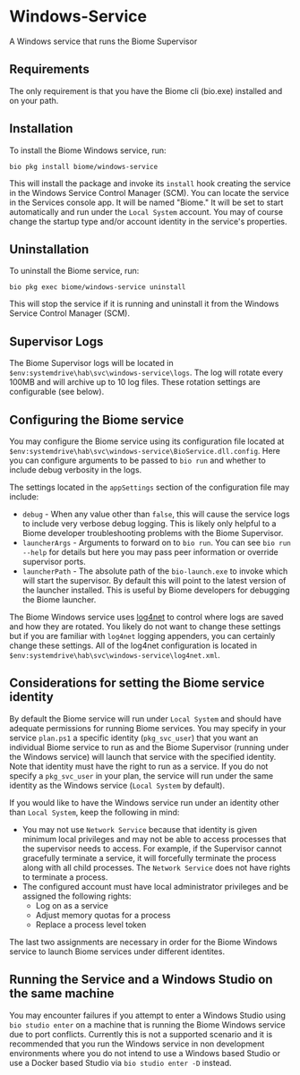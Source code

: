 ﻿# Windows-Service

A Windows service that runs the Biome Supervisor

## Requirements

The only requirement is that you have the Biome cli (bio.exe) installed and on your path.

## Installation

To install the Biome Windows service, run:

```
bio pkg install biome/windows-service
```

This will install the package and invoke its `install` hook creating the service in the Windows Service Control Manager (SCM). You can locate the service in the Services console app. It will be named "Biome." It will be set to start automatically and run under the `Local System` account. You may of course change the startup type and/or account identity in the service's properties.

## Uninstallation

To uninstall the Biome service, run:

```
bio pkg exec biome/windows-service uninstall
```

This will stop the service if it is running and uninstall it from the Windows Service Control Manager (SCM).

## Supervisor Logs

The Biome Supervisor logs will be located in `$env:systemdrive\hab\svc\windows-service\logs`. The log will rotate every 100MB and will archive up to 10 log files. These rotation settings are configurable (see below).

## Configuring the Biome service

You may configure the Biome service using its configuration file located at `$env:systemdrive\hab\svc\windows-service\BioService.dll.config`. Here you can configure arguments to be passed to `bio run` and whether to include debug verbosity in the logs.

The settings located in the `appSettings` section of the configuration file may include:

* `debug` - When any value other than `false`, this will cause the service logs to include very verbose debug logging. This is likely only helpful to a Biome developer troubleshooting problems with the Biome Supervisor.
* `launcherArgs` - Arguments to forward on to `bio run`. You can see `bio run --help` for details but here you may pass peer information or override supervisor ports.
* `launcherPath` - The absolute path of the `bio-launch.exe` to invoke which will start the supervisor. By default this will point to the latest version of the launcher installed. This is useful by Biome developers for debugging the Biome launcher.

The Biome Windows service uses [log4net](https://logging.apache.org/log4net/) to control where logs are saved and how they are rotated. You likely do not want to change these settings but if you are familiar with `log4net` logging appenders, you can certainly change these settings. All of the log4net configuration is located in `$env:systemdrive\hab\svc\windows-service\log4net.xml`.

## Considerations for setting the Biome service identity

By default the Biome service will run under `Local System` and should have adequate permissions for running Biome services. You may specify in your service `plan.ps1` a specific identity (`pkg_svc_user`) that you want an individual Biome service to run as and the Biome Supervisor (running under the Windows service) will launch that service with the specified identity. Note that identity must have the right to run as a service. If you do not specify a `pkg_svc_user` in your plan, the service will run under the same identity as the Windows service (`Local System` by default).

If you would like to have the Windows service run under an identity other than `Local System`, keep the following in mind:

* You may not use `Network Service` because that identity is given minimum local privileges and may not be able to access processes that the supervisor needs to access. For example, if the Supervisor cannot gracefully terminate a service, it will forcefully terminate the process along with all child processes. The `Network Service` does not have rights to terminate a process.
* The configured account must have local administrator privileges and be assigned the following rights:
  * Log on as a service
  * Adjust memory quotas for a process
  * Replace a process level token

The last two assignments are necessary in order for the Biome Windows service to launch Biome services under different identites.

## Running the Service and a Windows Studio on the same machine

You may encounter failures if you attempt to enter a Windows Studio using `bio studio enter` on a machine that is running the Biome Windows service due to port conflicts. Currently this is not a supported scenario and it is recommended that you run the Windows service in non development environments where you do not intend to use a Windows based Studio or use a Docker based Studio via `bio studio enter -D` instead.
